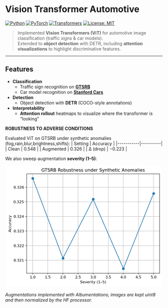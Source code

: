 # Vision Transformer Automotive 

[![Python](https://img.shields.io/badge/python-3.10%2B-blue.svg)](https://www.python.org/downloads/)
[![PyTorch](https://img.shields.io/badge/PyTorch-2.2+-ee4c2c.svg?logo=pytorch)](https://pytorch.org/)
[![Transformers](https://img.shields.io/badge/🤗-Transformers-yellow.svg)](https://huggingface.co/docs/transformers/index)
[![License: MIT](https://img.shields.io/badge/License-MIT-green.svg)](LICENSE)

> Implemented **Vision Transformers (ViT)** for automotive image classification (traffic signs & car models).  
> Extended to **object detection** with DETR, including **attention visualizations** to highlight discriminative features.  

---

## Features
- **Classification**
  - Traffic sign recognition on **[GTSRB](https://benchmark.ini.rub.de/gtsrb_news.html)**  
  - Car model recognition on **[Stanford Cars](https://www.kaggle.com/datasets/jessicali9530/stanford-cars-dataset)**  
- **Detection**
  - Object detection with **DETR** (COCO-style annotations)  
- **Interpretability**
  - **Attention rollout** heatmaps to visualize where the transformer is “looking”

**ROBUSTNESS TO ADVERSE CONDITIONS** 

Evaluated ViT on GTSRB under synthetic anomalies (fog,rain,blur,brightness,shifts):
| Setting   | Accuracy |
|-----------|----------|
| Clean     | 0.548    |
| Augmented | 0.326    |
| Δ (drop)  | −0.223   |

We also sweep augmentation **severity (1–5)**:

<p align="center">
  <img src="notebooks/results/robustness_gtsrb.png" width="500"/>
</p>

*Augmentations implemented with Albumentations; images are kept uint8 and then normalized by the HF processor.*
